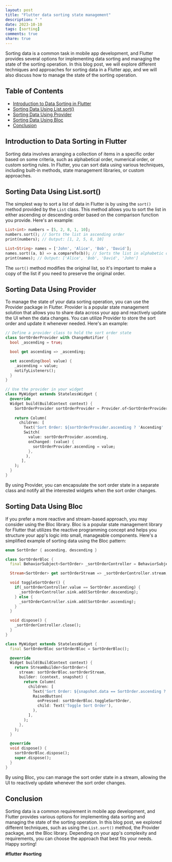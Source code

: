 ```yaml
---
layout: post
title: "Flutter data sorting state management"
description: " "
date: 2023-10-10
tags: [sorting]
comments: true
share: true
---
```


Sorting data is a common task in mobile app development, and Flutter provides several options for implementing data sorting and managing the state of the sorting operation. In this blog post, we will explore different techniques and approaches for sorting data in a Flutter app, and we will also discuss how to manage the state of the sorting operation.

## Table of Contents
- [Introduction to Data Sorting in Flutter](#introduction-to-data-sorting-in-flutter)
- [Sorting Data Using List.sort()](#sorting-data-using-listsort)
- [Sorting Data Using Provider](#sorting-data-using-provider)
- [Sorting Data Using Bloc](#sorting-data-using-bloc)
- [Conclusion](#conclusion)

## Introduction to Data Sorting in Flutter

Sorting data involves arranging a collection of items in a specific order based on some criteria, such as alphabetical order, numerical order, or custom sorting rules. In Flutter, you can sort data using various techniques, including built-in methods, state management libraries, or custom approaches.

## Sorting Data Using List.sort()

The simplest way to sort a list of data in Flutter is by using the `sort()` method provided by the `List` class. This method allows you to sort the list in either ascending or descending order based on the comparison function you provide. Here's an example:

```dart
List<int> numbers = [5, 2, 8, 1, 10];
numbers.sort(); // Sorts the list in ascending order
print(numbers); // Output: [1, 2, 5, 8, 10]

List<String> names = ['John', 'Alice', 'Bob', 'David'];
names.sort((a, b) => a.compareTo(b)); // Sorts the list in alphabetic order
print(names); // Output: ['Alice', 'Bob', 'David', 'John']
```

The `sort()` method modifies the original list, so it's important to make a copy of the list if you need to preserve the original order.

## Sorting Data Using Provider

To manage the state of your data sorting operation, you can use the Provider package in Flutter. Provider is a popular state management solution that allows you to share data across your app and reactively update the UI when the data changes. You can utilize Provider to store the sort order and update it whenever needed. Here's an example:

```dart
// Define a provider class to hold the sort order state
class SortOrderProvider with ChangeNotifier {
  bool _ascending = true;

  bool get ascending => _ascending;

  set ascending(bool value) {
    _ascending = value;
    notifyListeners();
  }
}

// Use the provider in your widget
class MyWidget extends StatelessWidget {
  @override
  Widget build(BuildContext context) {
    SortOrderProvider sortOrderProvider = Provider.of<SortOrderProvider>(context);
  
    return Column(
      children: [
        Text('Sort Order: ${sortOrderProvider.ascending ? 'Ascending' : 'Descending'}'),
        Switch(
          value: sortOrderProvider.ascending,
          onChanged: (value) {
            sortOrderProvider.ascending = value;
          },
         ),
       ],
    );
  }
}
```

By using Provider, you can encapsulate the sort order state in a separate class and notify all the interested widgets when the sort order changes.

## Sorting Data Using Bloc

If you prefer a more reactive and stream-based approach, you may consider using the Bloc library. Bloc is a popular state management library for Flutter that utilizes the reactive programming concept and helps you structure your app's logic into small, manageable components. Here's a simplified example of sorting data using the Bloc pattern:

```dart
enum SortOrder { ascending, descending }

class SortOrderBloc {
  final BehaviorSubject<SortOrder> _sortOrderController = BehaviorSubject<SortOrder>.seeded(SortOrder.ascending);

  Stream<SortOrder> get sortOrderStream => _sortOrderController.stream;

  void toggleSortOrder() {
    if(_sortOrderController.value == SortOrder.ascending) {
      _sortOrderController.sink.add(SortOrder.descending);
    } else {
      _sortOrderController.sink.add(SortOrder.ascending);
    }
  }

  void dispose() {
    _sortOrderController.close();
  }
}

class MyWidget extends StatelessWidget {
  final SortOrderBloc sortOrderBloc = SortOrderBloc();

  @override
  Widget build(BuildContext context) {
    return StreamBuilder<SortOrder>(
      stream: sortOrderBloc.sortOrderStream,
      builder: (context, snapshot) {
        return Column(
          children: [
            Text('Sort Order: ${snapshot.data == SortOrder.ascending ? 'Ascending' : 'Descending'}'),
            RaisedButton(
              onPressed: sortOrderBloc.toggleSortOrder,
              child: Text('Toggle Sort Order'),
            ),
          ],
        );
      },
    );
  }

  @override
  void dispose() {
    sortOrderBloc.dispose();
    super.dispose();
  }
}
```

By using Bloc, you can manage the sort order state in a stream, allowing the UI to reactively update whenever the sort order changes.

## Conclusion

Sorting data is a common requirement in mobile app development, and Flutter provides various options for implementing data sorting and managing the state of the sorting operation. In this blog post, we explored different techniques, such as using the `List.sort()` method, the Provider package, and the Bloc library. Depending on your app's complexity and requirements, you can choose the approach that best fits your needs. Happy sorting!

**#flutter** **#sorting**
